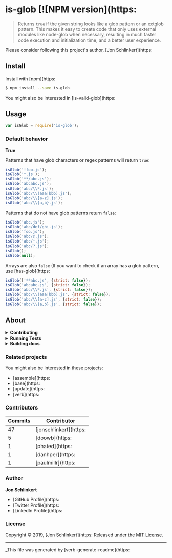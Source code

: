 # is-glob [![NPM version](https:

> Returns `true` if the given string looks like a glob pattern or an extglob pattern. This makes it easy to create code that only uses external modules like node-glob when necessary, resulting in much faster code execution and initialization time, and a better user experience.

Please consider following this project's author, [Jon Schlinkert](https:

## Install

Install with [npm](https:

```sh
$ npm install --save is-glob
```

You might also be interested in [is-valid-glob](https:

## Usage

```js
var isGlob = require('is-glob');
```

### Default behavior

**True**

Patterns that have glob characters or regex patterns will return `true`:

```js
isGlob('!foo.js');
isGlob('*.js');
isGlob('**/abc.js');
isGlob('abcabc.js');
isGlob('abc/\\*.js');
isGlob('abc/\\(aaa|bbb).js');
isGlob('abc/\\[a-z].js');
isGlob('abc/\\{a,b}.js');

```

Patterns that do not have glob patterns return `false`:

```js
isGlob('abc.js');
isGlob('abc/def/ghi.js');
isGlob('foo.js');
isGlob('abc/@.js');
isGlob('abc/+.js');
isGlob('abc/?.js');
isGlob();
isGlob(null);

```

Arrays are also `false` (If you want to check if an array has a glob pattern, use [has-glob](https:

```js
isGlob(['**abc.js', {strict: false});
isGlob('abcabc.js', {strict: false});
isGlob('abc/\\*.js', {strict: false});
isGlob('abc/\\(aaa|bbb).js', {strict: false});
isGlob('abc/\\[a-z].js', {strict: false});
isGlob('abc/\\{a,b}.js', {strict: false});

```

## About

<details>
<summary><strong>Contributing</strong></summary>

Pull requests and stars are always welcome. For bugs and feature requests, [please create an issue](../../issues/new).

</details>

<details>
<summary><strong>Running Tests</strong></summary>

Running and reviewing unit tests is a great way to get familiarized with a library and its API. You can install dependencies and run tests with the following command:

```sh
$ npm install && npm test
```

</details>

<details>
<summary><strong>Building docs</strong></summary>

_(This project's readme.md is generated by [verb](https:

To generate the readme, run the following command:

```sh
$ npm install -g verbose/verb#dev verb-generate-readme && verb
```

</details>

### Related projects

You might also be interested in these projects:

* [assemble](https:
* [base](https:
* [update](https:
* [verb](https:

### Contributors

| **Commits** | **Contributor** |  
| --- | --- |  
| 47 | [jonschlinkert](https:
| 5  | [doowb](https:
| 1  | [phated](https:
| 1  | [danhper](https:
| 1  | [paulmillr](https:

### Author

**Jon Schlinkert**

* [GitHub Profile](https:
* [Twitter Profile](https:
* [LinkedIn Profile](https:

### License

Copyright © 2019, [Jon Schlinkert](https:
Released under the [MIT License](LICENSE).

***

_This file was generated by [verb-generate-readme](https: